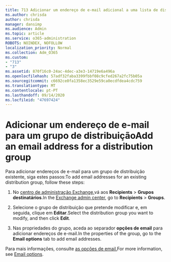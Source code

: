 ```yaml
---
title: 713 Adicionar um endereço de e-mail adicional a uma lista de distribuição
ms.author: chrisda
author: chrisda
manager: dansimp
ms.audience: Admin
ms.topic: article
ms.service: o365-administration
ROBOTS: NOINDEX, NOFOLLOW
localization_priority: Normal
ms.collection: Adm_O365
ms.custom:
- "713"
- "3"
ms.assetid: 870f16c0-24ac-4dec-a3e3-14719e6a496a
ms.openlocfilehash: 57adf32faba3399fbbf08c9cfed267a2fc75b05a
ms.sourcegitcommit: c6692ce0fa1358ec3529e59ca0ecdfdea4cdc759
ms.translationtype: MT
ms.contentlocale: pt-PT
ms.lasthandoff: 09/14/2020
ms.locfileid: "47697424"
---
```

# <a name="add-an-email-address-for-a-distribution-group"></a><span data-ttu-id="d5dd6-102">Adicionar um endereço de e-mail para um grupo de distribuição</span><span class="sxs-lookup"><span data-stu-id="d5dd6-102">Add an email address for a distribution group</span></span>

<span data-ttu-id="d5dd6-103">Para adicionar endereços de e-mail para um grupo de distribuição existente, siga estes passos:</span><span class="sxs-lookup"><span data-stu-id="d5dd6-103">To add email addresses for an existing distribution group, follow these steps:</span></span>

1. <span data-ttu-id="d5dd6-104">No [centro de administração Exchange,](https://outlook.office365.com/ecp/)vá aos **Recipients** \> **Grupos destinatários**.</span><span class="sxs-lookup"><span data-stu-id="d5dd6-104">In the [Exchange admin center](https://outlook.office365.com/ecp/), go to **Recipients** \> **Groups**.</span></span>

2. <span data-ttu-id="d5dd6-105">Selecione o grupo de distribuição que pretende modificar e, em seguida, clique em **Editar**.</span><span class="sxs-lookup"><span data-stu-id="d5dd6-105">Select the distribution group you want to modify, and then click **Edit**.</span></span>

3. <span data-ttu-id="d5dd6-106">Nas propriedades do grupo, aceda ao separador **opções de email** para adicionar endereços de e-mail.</span><span class="sxs-lookup"><span data-stu-id="d5dd6-106">In the properties of the group, go to the **Email options** tab to add email addresses.</span></span> 

<span data-ttu-id="d5dd6-107">Para mais informações, consulte [as opções de email.](https://technet.microsoft.com/library/bb124513.aspx#emailoptions)</span><span class="sxs-lookup"><span data-stu-id="d5dd6-107">For more information, see [Email options](https://technet.microsoft.com/library/bb124513.aspx#emailoptions).</span></span>
